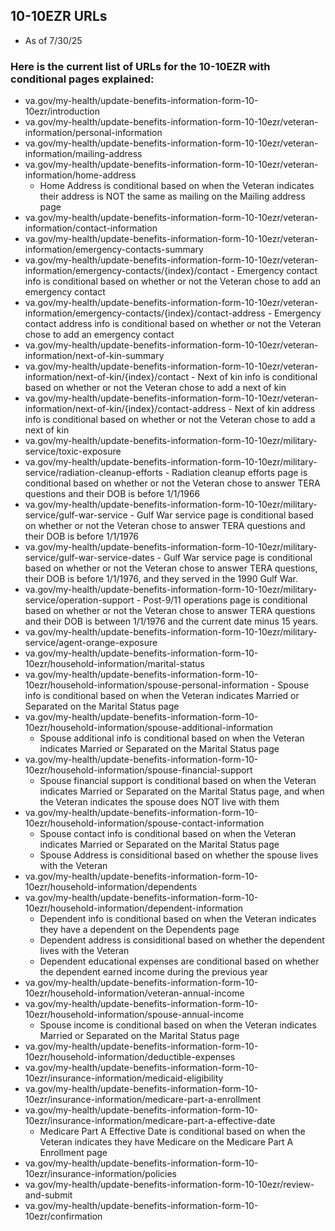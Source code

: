 ## 10-10EZR URLs
- As of 7/30/25

### Here is the current list of URLs for the 10-10EZR with conditional pages explained:
  - va.gov/my-health/update-benefits-information-form-10-10ezr/introduction
  - va.gov/my-health/update-benefits-information-form-10-10ezr/veteran-information/personal-information
  - va.gov/my-health/update-benefits-information-form-10-10ezr/veteran-information/mailing-address
  - va.gov/my-health/update-benefits-information-form-10-10ezr/veteran-information/home-address
       - Home Address is conditional based on when the Veteran indicates their address is NOT the same as mailing on the Mailing address page
  - va.gov/my-health/update-benefits-information-form-10-10ezr/veteran-information/contact-information
  - va.gov/my-health/update-benefits-information-form-10-10ezr/veteran-information/emergency-contacts-summary
  - va.gov/my-health/update-benefits-information-form-10-10ezr/veteran-information/emergency-contacts/{index}/contact
         - Emergency contact info is conditional based on whether or not the Veteran chose to add an emergency contact
  - va.gov/my-health/update-benefits-information-form-10-10ezr/veteran-information/emergency-contacts/{index}/contact-address
         - Emergency contact address info is conditional based on whether or not the Veteran chose to add an emergency contact
  - va.gov/my-health/update-benefits-information-form-10-10ezr/veteran-information/next-of-kin-summary
  - va.gov/my-health/update-benefits-information-form-10-10ezr/veteran-information/next-of-kin/{index}/contact
         - Next of kin info is conditional based on whether or not the Veteran chose to add a next of kin
  - va.gov/my-health/update-benefits-information-form-10-10ezr/veteran-information/next-of-kin/{index}/contact-address
         - Next of kin address info is conditional based on whether or not the Veteran chose to add a next of kin
  - va.gov/my-health/update-benefits-information-form-10-10ezr/military-service/toxic-exposure
  - va.gov/my-health/update-benefits-information-form-10-10ezr/military-service/radiation-cleanup-efforts
         - Radiation cleanup efforts page is conditional based on whether or not the Veteran chose to answer TERA questions and their DOB is before 1/1/1966
  - va.gov/my-health/update-benefits-information-form-10-10ezr/military-service/gulf-war-service
         - Gulf War service page is conditional based on whether or not the Veteran chose to answer TERA questions and their DOB is before 1/1/1976
  - va.gov/my-health/update-benefits-information-form-10-10ezr/military-service/gulf-war-service-dates
         - Gulf War service page is conditional based on whether or not the Veteran chose to answer TERA questions, their DOB is before 1/1/1976, and they served in the 1990 Gulf War.
  - va.gov/my-health/update-benefits-information-form-10-10ezr/military-service/operation-support
         - Post-9/11 operations page is conditional based on whether or not the Veteran chose to answer TERA questions and their DOB is between 1/1/1976 and the current date minus 15 years.
  - va.gov/my-health/update-benefits-information-form-10-10ezr/military-service/agent-orange-exposure
  - va.gov/my-health/update-benefits-information-form-10-10ezr/household-information/marital-status
  - va.gov/my-health/update-benefits-information-form-10-10ezr/household-information/spouse-personal-information
         - Spouse info is conditional based on when the Veteran indicates Married or Separated on the Marital Status page
  - va.gov/my-health/update-benefits-information-form-10-10ezr/household-information/spouse-additional-information
       - Spouse additional info is conditional based on when the Veteran indicates Married or Separated on the Marital Status page
  - va.gov/my-health/update-benefits-information-form-10-10ezr/household-information/spouse-financial-support
       - Spouse financial support is conditional based on when the Veteran indicates Married or Separated on the Marital Status page, and when the Veteran indicates the spouse does NOT live with them
  - va.gov/my-health/update-benefits-information-form-10-10ezr/household-information/spouse-contact-information
       - Spouse contact info is conditional based on when the Veteran indicates Married or Separated on the Marital Status page
       - Spouse Address is considitional based on whether the spouse lives with the Veteran
  - va.gov/my-health/update-benefits-information-form-10-10ezr/household-information/dependents
  - va.gov/my-health/update-benefits-information-form-10-10ezr/household-information/dependent-information
       - Dependent info is conditional based on when the Veteran indicates they have a dependent on the Dependents page
       - Dependent address is considitional based on whether the dependent lives with the Veteran
       - Dependent educational expenses are conditional based on whether the dependent earned income during the previous year
  - va.gov/my-health/update-benefits-information-form-10-10ezr/household-information/veteran-annual-income
  - va.gov/my-health/update-benefits-information-form-10-10ezr/household-information/spouse-annual-income
       - Spouse income is conditional based on when the Veteran indicates Married or Separated on the Marital Status page
  - va.gov/my-health/update-benefits-information-form-10-10ezr/household-information/deductible-expenses
  - va.gov/my-health/update-benefits-information-form-10-10ezr/insurance-information/medicaid-eligibility
  - va.gov/my-health/update-benefits-information-form-10-10ezr/insurance-information/medicare-part-a-enrollment
  - va.gov/my-health/update-benefits-information-form-10-10ezr/insurance-information/medicare-part-a-effective-date
       - Medicare Part A Effective Date is conditional based on when the Veteran indicates they have Medicare on the Medicare Part A Enrollment page
  - va.gov/my-health/update-benefits-information-form-10-10ezr/insurance-information/policies
  - va.gov/my-health/update-benefits-information-form-10-10ezr/review-and-submit
  - va.gov/my-health/update-benefits-information-form-10-10ezr/confirmation
